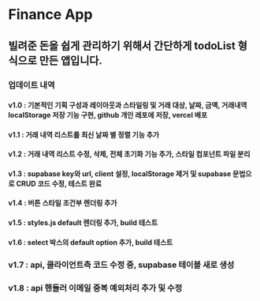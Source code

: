 # Finance App

## 빌려준 돈을 쉽게 관리하기 위해서 간단하게 todoList 형식으로 만든 앱입니다.

### 업데이트 내역

#### v1.0 : 기본적인 기획 구성과 레이아웃과 스타일링 및 거래 대상, 날짜, 금액, 거래내역 localStorage 저장 기능 구현, github 개인 레포에 저장, vercel 배포

#### v1.1 : 거래 내역 리스트를 최신 날짜 별 정렬 기능 추가

#### v1.2 : 거래 내역 리스트 수정, 삭제, 전체 초기화 기능 추가, 스타일 컴포넌트 파일 분리

#### v1.3 : supabase key와 url, client 설정, localStorage 제거 및 supabase 문법으로 CRUD 코드 수정, 테스트 완료

#### v1.4 : 버튼 스타일 조건부 렌더링 추가

#### v1.5 : styles.js default 렌더링 추가, build 테스트

#### v1.6 : select 박스의 default option 추가, build 테스트

### v1.7 : api, 클라이언트측 코드 수정 중, supabase 테이블 새로 생성

### v1.8 : api 핸들러 이메일 중복 예외처리 추가 및 수정

